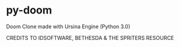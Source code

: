 # py-doom
Doom Clone made with Ursina Engine (Python 3.0)

CREDITS TO IDSOFTWARE, BETHESDA & THE SPRITERS RESOURCE
